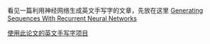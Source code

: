看见一篇利用神经网络生成英文手写字的文章，先放在这里
[Generating Sequences With Recurrent Neural Networks](https://arxiv.org/pdf/1308.0850.pdf) 

[使用此论文的英文手写字项目](https://github.com/sjvasquez/handwriting-synthesis)